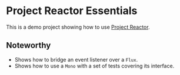 Project Reactor Essentials
===
This is a demo project showing how to use [Project Reactor](https://projectreactor.io/).

## Noteworthy

- Shows how to bridge an event listener over a `Flux`.
- Shows how to use a `Mono` with a set of tests covering its interface.